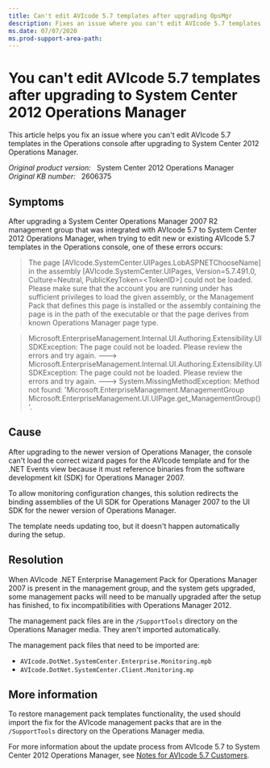 ```yaml
---
title: Can't edit AVIcode 5.7 templates after upgrading OpsMgr
description: Fixes an issue where you can't edit AVIcode 5.7 templates in the Operations console after upgrading to System Center 2012 Operations Manager.
ms.date: 07/07/2020
ms.prod-support-area-path: 
---
```

# You can't edit AVIcode 5.7 templates after upgrading to System Center 2012 Operations Manager

This article helps you fix an issue where you can't edit AVIcode 5.7 templates in the Operations console after upgrading to System Center 2012 Operations Manager.

_Original product version:_ &nbsp; System Center 2012 Operations Manager  
_Original KB number:_ &nbsp; 2606375

## Symptoms

After upgrading a System Center Operations Manager 2007 R2 management group that was integrated with AVIcode 5.7 to System Center 2012 Operations Manager, when trying to edit new or existing AVIcode 5.7 templates in the Operations console, one of these errors occurs:

> The page [AVIcode.SystemCenter.UIPages.LobASPNETChooseName] in the assembly [AVIcode.SystemCenter.UIPages, Version=5.7.491.0, Culture=Neutral, PublicKeyToken=\<TokenID>] could not be loaded. Please make sure that the account you are running under has sufficient privileges to load the given assembly, or the Management Pack that defines this page is installed or the assembly containing the page is in the path of the executable or that the page derives from known Operations Manager page type.

> Microsoft.EnterpriseManagement.Internal.UI.Authoring.Extensibility.UISDKException: The page could not be loaded. Please review the errors and try again. ---> Microsoft.EnterpriseManagement.Internal.UI.Authoring.Extensibility.UISDKException: The page could not be loaded. Please review the errors and try again. ---> System.MissingMethodException: Method not found: 'Microsoft.EnterpriseManagement.ManagementGroup Microsoft.EnterpriseManagement.UI.UIPage.get_ManagementGroup()'.

## Cause

After upgrading to the newer version of Operations Manager, the console can't load the correct wizard pages for the AVIcode template and for the .NET Events view because it must reference binaries from the software development kit (SDK) for Operations Manager 2007.

To allow monitoring configuration changes, this solution redirects the binding assemblies of the UI SDK for Operations Manager 2007 to the UI SDK for the newer version of Operations Manager.

The template needs updating too, but it doesn't happen automatically during the setup.

## Resolution

When AVIcode .NET Enterprise Management Pack for Operations Manager 2007 is present in the management group, and the system gets upgraded, some management packs will need to be manually upgraded after the setup has finished, to fix incompatibilities with Operations Manager 2012.

The management pack files are in the `/SupportTools` directory on the Operations Manager media. They aren't imported automatically.

The management pack files that need to be imported are:

- `AVIcode.DotNet.SystemCenter.Enterprise.Monitoring.mpb`
- `AVIcode.DotNet.SystemCenter.Client.Monitoring.mp`

## More information

To restore management pack templates functionality, the used should import the fix for the AVIcode management packs that are in the `/SupportTools` directory on the Operations Manager media.

For more information about the update process from AVIcode 5.7 to System Center 2012 Operations Manager, see [Notes for AVIcode 5.7 Customers](/previous-versions/system-center/system-center-2012-R2/hh543998(v=sc.12)).
